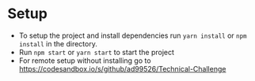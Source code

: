 # Setup
- To setup the project and install dependencies run `yarn install` or `npm install` in the directory.
- Run `npm start` or `yarn start` to start the project
- For remote setup without installing go to <a href="https://codesandbox.io/s/github/ad99526/Technical-Challenge">https://codesandbox.io/s/github/ad99526/Technical-Challenge</a>
